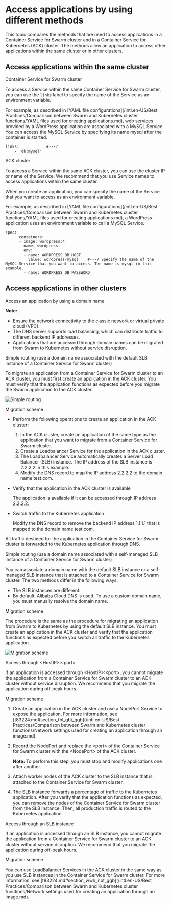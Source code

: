 # Access applications by using different methods

This topic compares the methods that are used to access applications in a Container Service for Swarm cluster and in a Container Service for Kubernetes \(ACK\) cluster. The methods allow an application to access other applications within the same cluster or in other clusters.

## Access applications within the same cluster

Container Service for Swarm cluster

To access a Service within the same Container Service for Swarm cluster, you can use the `links` label to specify the name of the Service as an environment variable.

For example, as described in [YAML file configurations](/intl.en-US/Best Practices/Comparison between Swarm and Kubernetes cluster functions/YAML files used for creating applications.md), web services provided by a WordPress application are associated with a MySQL Service. You can access the MySQL Service by specifying its name mysql after the container is started.

```
links:            #---7
    - 'db:mysql'
```

ACK cluster

To access a Service within the same ACK cluster, you can use the cluster IP or name of the Service. We recommend that you use Service names to access applications within the same cluster.

When you create an application, you can specify the name of the Service that you want to access as an environment variable.

For example, as described in [YAML file configurations](/intl.en-US/Best Practices/Comparison between Swarm and Kubernetes cluster functions/YAML files used for creating applications.md), a WordPress application uses an environment variable to call a MySQL Service.

```
spec:    
      containers:    
      - image: wordpress:4   
        name: wordpress
        env:    
        - name: WORDPRESS_DB_HOST
          value: wordpress-mysql    #---7 Specify the name of the MySQL Service that you want to access. The name is mysql in this example.
        - name: WORDPRESS_DB_PASSWORD    
```

## Access applications in other clusters

Access an application by using a domain name

**Note:**

-   Ensure the network connectivity to the classic network or virtual private cloud \(VPC\).
-   The DNS server supports load balancing, which can distribute traffic to different backend IP addresses.
-   Applications that are accessed through domain names can be migrated from Swarm to Kubernetes without service disruption.

Simple routing \(use a domain name associated with the default SLB instance of a Container Service for Swarm cluster\)

To migrate an application from a Container Service for Swarm cluster to an ACK cluster, you must first create an application in the ACK cluster. You must verify that the application functions as expected before you migrate the Swarm application to the ACK cluster.

![Simple routing](https://static-aliyun-doc.oss-accelerate.aliyuncs.com/assets/img/en-US/1646858951/p36481.png)

Migration scheme

-   Perform the following operations to create an application in the ACK cluster:
    1.  In the ACK cluster, create an application of the same type as the application that you want to migrate from a Container Service for Swarm cluster.
    2.  Create a Loadbalancer Service for the application in the ACK cluster.
    3.  The Loadbalancer Service automatically creates a Server Load Balancer \(SLB\) instance. The IP address of the SLB instance is 2.2.2.2 in this example.
    4.  Modify the DNS record to map the IP address 2.2.2.2 to the domain name test.com.
-   Verify that the application in the ACK cluster is available

    The application is available if it can be accessed through IP address 2.2.2.2.

-   Switch traffic to the Kubernetes application

    Modify the DNS record to remove the backend IP address 1.1.1.1 that is mapped to the domain name test.com.


All traffic destined for the application in the Container Service for Swarm cluster is forwarded to the Kubernetes application through DNS.

Simple routing \(use a domain name associated with a self-managed SLB instance of a Container Service for Swarm cluster\)

You can associate a domain name with the default SLB instance or a self-managed SLB instance that is attached to a Container Service for Swarm cluster. The two methods differ in the following ways:

-   The SLB instances are different.
-   By default, Alibaba Cloud DNS is used. To use a custom domain name, you must manually resolve the domain name.

Migration scheme

The procedure is the same as the procedure for migrating an application from Swarm to Kubernetes by using the default SLB instance. You must create an application in the ACK cluster and verify that the application functions as expected before you switch all traffic to the Kubernetes application.

![Migration scheme](https://static-aliyun-doc.oss-accelerate.aliyuncs.com/assets/img/en-US/1646858951/p36492.png)

Access through <HostIP\>:<port\>

If an application is accessed through <HostIP\>:<port\>, you cannot migrate the application from a Container Service for Swarm cluster to an ACK cluster without service disruption. We recommend that you migrate the application during off-peak hours.

Migration scheme

1.  Create an application in the ACK cluster and use a NodePort Service to expose the application. For more information, see [t83224.md\#section\_fbl\_gbt\_ggb](/intl.en-US/Best Practices/Comparison between Swarm and Kubernetes cluster functions/Network settings used for creating an application through an image.md).
2.  Record the NodePort and replace the <port\> of the Container Service for Swarm cluster with the <NodePort\> of the ACK cluster.

    **Note:** To perform this step, you must stop and modify applications one after another.

3.  Attach worker nodes of the ACK cluster to the SLB instance that is attached to the Container Service for Swarm cluster.
4.  The SLB instance forwards a percentage of traffic to the Kubernetes application. After you verify that the application functions as expected, you can remove the nodes of the Container Service for Swarm cluster from the SLB instance. Then, all production traffic is routed to the Kubernetes application.

Access through an SLB instance

If an application is accessed through an SLB instance, you cannot migrate the application from a Container Service for Swarm cluster to an ACK cluster without service disruption. We recommend that you migrate the application during off-peak hours.

Migration scheme

You can use LoadBalancer Services in the ACK cluster in the same way as you use SLB instances in the Container Service for Swarm cluster. For more information, see [t83224.md\#section\_wwh\_nbt\_ggb](/intl.en-US/Best Practices/Comparison between Swarm and Kubernetes cluster functions/Network settings used for creating an application through an image.md).

